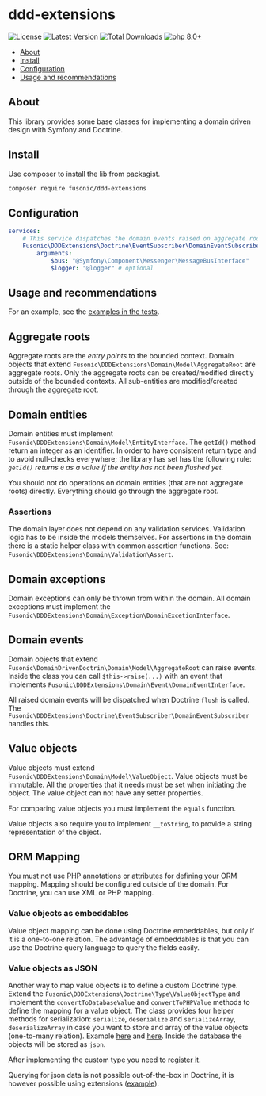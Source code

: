 # ddd-extensions

[![License](https://img.shields.io/packagist/l/fusonic/ddd-extensions?color=blue)](https://github.com/fusonic/php-ddd-extensions/blob/master/LICENSE)
[![Latest Version](https://img.shields.io/github/tag/fusonic/php-ddd-extensions.svg?color=blue)](https://github.com/fusonic/php-ddd-extensions/releases)
[![Total Downloads](https://img.shields.io/packagist/dt/fusonic/ddd-extensions.svg?color=blue)](https://packagist.org/packages/fusonic/ddd-extensions)
[![php 8.0+](https://img.shields.io/badge/php-min%208.0-blue.svg)](https://gitlab.com/fusonic/devops/php/extensions/-/blob/12-open-source-preparations/packages/ddd-extensions/composer.json)

* [About](#about)
* [Install](#install)
* [Configuration](#configuration)
* [Usage and recommendations](#usage-and-recommendations)

## About

This library provides some base classes for implementing a domain driven design with Symfony and Doctrine.

## Install

Use composer to install the lib from packagist.

```bash
composer require fusonic/ddd-extensions
```

## Configuration

```yaml
services:
    # This service dispatches the domain events raised on aggregate roots to the given message bus.
    Fusonic\DDDExtensions\Doctrine\EventSubscriber\DomainEventSubscriber:
        arguments:
            $bus: "@Symfony\Component\Messenger\MessageBusInterface"
            $logger: "@logger" # optional
```

## Usage and recommendations

For an example, see the [examples in the tests](./tests/Domain).

## Aggregate roots

Aggregate roots are the *entry points* to the bounded context. Domain objects that extend `Fusonic\DDDExtensions\Domain\Model\AggregateRoot`
are aggregate roots. Only the aggregate roots can be created/modified directly outside of the bounded contexts.
All sub-entities are modified/created through the aggregate root.

## Domain entities

Domain entities must implement `Fusonic\DDDExtensions\Domain\Model\EntityInterface`. The `getId()` method return an integer as an
identifier. In order to have consistent return type and to avoid null-checks everywhere;
the library has set has the following rule: *`getId()` returns `0` as a value if the entity has not been flushed yet.*

You should not do operations on domain entities (that are not aggregate roots) directly. Everything should
go through the aggregate root.

### Assertions

The domain layer does not depend on any validation services. Validation logic has to be inside the models themselves.
For assertions in the domain there is a static helper class with common assertion functions.
See: `Fusonic\DDDExtensions\Domain\Validation\Assert`.

## Domain exceptions

Domain exceptions can only be thrown from within the domain. All domain exceptions must implement
the `Fusonic\DDDExtensions\Domain\Exception\DomainExcetionInterface`.

## Domain events
Domain objects that extend `Fusonic\DomainDrivenDoctrin\Domain\Model\AggregateRoot` can
raise events. Inside the class you can call `$this->raise(...)` with an event that implements
`Fusonic\DDDExtensions\Domain\Event\DomainEventInterface`.

All raised domain events will be dispatched when Doctrine `flush` is called.
The `Fusonic\DDDExtensions\Doctrine\EventSubscriber\DomainEventSubscriber` handles this.

## Value objects

Value objects must extend `Fusonic\DDDExtensions\Domain\Model\ValueObject`. Value objects must be immutable.
All the properties that it needs must be set when initiating the object.
The value object can not have any setter properties.

For comparing value objects you must implement the `equals` function.

Value objects also require you to implement `__toString`, to provide a string representation of
the object.

## ORM Mapping
You must not use PHP annotations or attributes for defining your ORM mapping. Mapping should be configured outside of
the domain. For Doctrine, you can use XML or PHP mapping.

### Value objects as embeddables
Value object mapping can be done using Doctrine embeddables, but only if it is a one-to-one relation.
The advantage of embeddables is that you can use the Doctrine query language to query the fields easily.

### Value objects as JSON
Another way to map value objects is to define a custom Doctrine type. Extend the `Fusonic\DDDExtensions\Doctrine\Type\ValueObjectType`
and implement the `convertToDatabaseValue` and `convertToPHPValue` methods to define the mapping for a value object. The class provides
four helper methods for serialization: `serialize`, `deserialize` and `serializeArray`, `deserializeArray` in case you want to store
and array of the value objects (one-to-many relation). 
Example [here](./tests/Doctrine/Types/AddressValueObjectType.php) and [here](./tests/Doctrine/Types/AddressValueObjectCollectionType.php).
Inside the database the objects will be stored as `json`.

After implementing the custom type you need to [register it](https://symfony.com/doc/current/doctrine/dbal.html#registering-custom-mapping-types).

Querying for json data is not possible out-of-the-box in Doctrine,
it is however possible using extensions ([example](https://github.com/ScientaNL/DoctrineJsonFunctions)).

